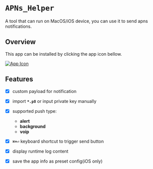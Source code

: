 #  ``APNs_Helper``

A tool that can run on MacOS/iOS device, you can use it to send apns notifications.

## Overview

This app can be installed by clicking the app icon bellow.

[![App Icon](appicon)](https://apps.apple.com/cn/app/apns-helper/id6443608175)

## Features

- [x] custom payload for notification
- [x] import **`*.p8`** or input private key manually
- [x] supported push type: 
    - **alert**
    - **background**
    - **voip**

- [x] **`⌘+⏎`** keyboard shortcut to trigger send button
- [x] display runtime log content
- [x] save the app info as preset config(iOS only)


